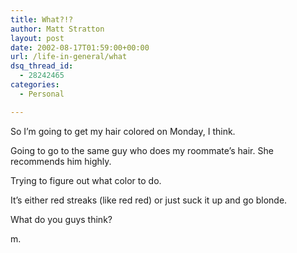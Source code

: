 ```yaml
---
title: What?!?
author: Matt Stratton
layout: post
date: 2002-08-17T01:59:00+00:00
url: /life-in-general/what
dsq_thread_id:
  - 28242465
categories:
  - Personal

---
```

So I&#8217;m going to get my hair colored on Monday, I think.

Going to go to the same guy who does my roommate&#8217;s hair. She recommends him highly.

Trying to figure out what color to do.

It&#8217;s either red streaks (like red red) or just suck it up and go blonde.

What do you guys think?

m.